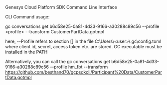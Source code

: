 Genesys Cloud Platform SDK Command Line Interface 

CLI Command usage: 

 gc conversations get b6d58e25-0a81-4d33-9166-a30288c89c56 --profile \<profile> --transform CustomerPartData.gotmpl

here, --Profile refers to section [<profile>]  in the file C:\Users\\\<user>\\.gc\config.toml   where client id, secret, access token etc. are stored. 
GC executable must be installed in the PATH

Alternatively, you can call the 
 gc conversations get b6d58e25-0a81-4d33-9166-a30288c89c56 --profile hm_fbt --transform https://github.com/besthand70/gcpsdkcli/Participant%20Data/CustomerPartData.gotmpl 
